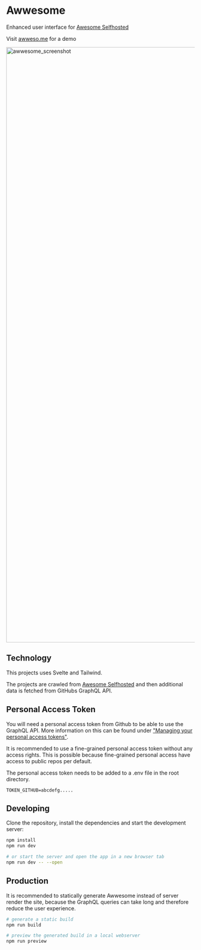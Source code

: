 # Awwesome

Enhanced user interface for [Awesome Selfhosted](https://github.com/awesome-selfhosted/awesome-selfhosted)

Visit [awweso.me](https://awweso.me) for a demo

<img width="1586" alt="awwesome_screenshot" src="https://github.com/mkitzmann/awwesome/assets/35574021/a7ce063c-681e-49b3-9abe-3a5086151271">

## Technology

This projects uses Svelte and Tailwind.

The projects are crawled from [Awesome Selfhosted](https://github.com/awesome-selfhosted/awesome-selfhosted) and then additional data is fetched from GitHubs GraphQL API.


## Personal Access Token

You will need a personal access token from Github to be able to use the GraphQL API.
More information on this can be found under ["Managing your personal access tokens"](https://docs.github.com/en/authentication/keeping-your-account-and-data-secure/creating-a-personal-access-token).

It is recommended to use a fine-grained personal access token without any access rights. This is possible because fine-grained personal access have access to public repos per default. 

The personal access token needs to be added to a .env file in the root directory.

```env
TOKEN_GITHUB=abcdefg.....
```

## Developing

Clone the repository, install the dependencies and start the development server:

```bash
npm install
npm run dev

# or start the server and open the app in a new browser tab
npm run dev -- --open
```

## Production

It is recommended to statically generate Awwesome instead of server render the site, because the GraphQL queries can take long and therefore reduce the user experience.

```bash
# generate a static build
npm run build

# preview the generated build in a local webserver
npm run preview
```

